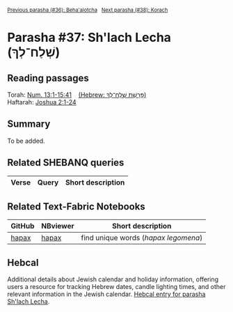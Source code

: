 <sup><a href="../36%20-%20BehaAlotcha">Previous parasha (#36): Beha'alotcha</a> &nbsp;&nbsp;<a href="../38%20-%20Korach">Next parasha (#38): Korach</a></sup>

# Parasha #37: Sh'lach Lecha (שְׁלַח־לְךָ)

## Reading passages

Torah: [Num. 13:1-15:41](https://www.stepbible.org/?q=version=NASB2020|reference=Num.13:1-15:41&options=HNVUG) &nbsp;&nbsp; [(Hebrew: פָּרָשַׁת שְׁלַח־לְךָ)](https://tikkun.io/#/p/shlach)<br>
Haftarah: 
[Joshua 2:1-24](https://www.stepbible.org/?q=version=NASB2020|reference=Josh.2:1-24&options=HNVUG) 

## Summary

To be added.

## Related SHEBANQ queries

Verse | Query | Short description
--- | --- | --- 


## Related Text-Fabric Notebooks

GitHub | NBviewer | Short description
---|---|---
[hapax](hapax.ipynb) | [hapax](https://nbviewer.org/github/tonyjurg/Parashot/blob/main/WeeklyParasha/37%20-%20Shlach%20Lecha/hapax.ipynb)| find unique words (*hapax legomena*)

## Hebcal

Additional details about Jewish calendar and holiday information, offering users a resource for tracking Hebrew dates, candle lighting times, and other relevant information in the Jewish calendar. [Hebcal entry for parasha Sh'lach Lecha](https://www.hebcal.com/sedrot/shlach).

